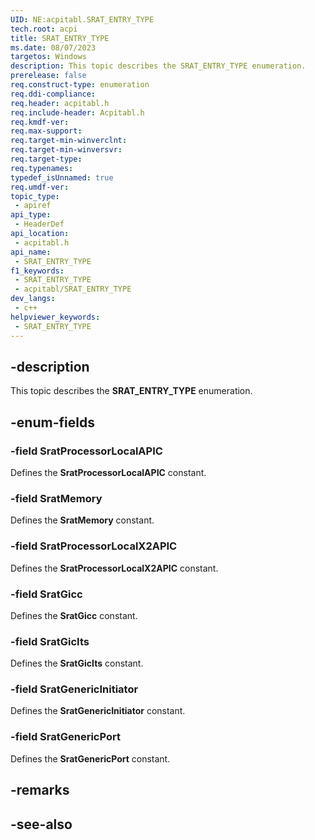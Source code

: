 ```yaml
---
UID: NE:acpitabl.SRAT_ENTRY_TYPE
tech.root: acpi
title: SRAT_ENTRY_TYPE
ms.date: 08/07/2023
targetos: Windows
description: This topic describes the SRAT_ENTRY_TYPE enumeration.
prerelease: false
req.construct-type: enumeration
req.ddi-compliance: 
req.header: acpitabl.h
req.include-header: Acpitabl.h
req.kmdf-ver: 
req.max-support: 
req.target-min-winverclnt: 
req.target-min-winversvr: 
req.target-type: 
req.typenames: 
typedef_isUnnamed: true
req.umdf-ver: 
topic_type:
 - apiref
api_type:
 - HeaderDef
api_location:
 - acpitabl.h
api_name:
 - SRAT_ENTRY_TYPE
f1_keywords:
 - SRAT_ENTRY_TYPE
 - acpitabl/SRAT_ENTRY_TYPE
dev_langs:
 - c++
helpviewer_keywords:
 - SRAT_ENTRY_TYPE
---
```


## -description

This topic describes the **SRAT_ENTRY_TYPE** enumeration.

## -enum-fields

### -field SratProcessorLocalAPIC

Defines the **SratProcessorLocalAPIC** constant.

### -field SratMemory

Defines the **SratMemory** constant.

### -field SratProcessorLocalX2APIC

Defines the **SratProcessorLocalX2APIC** constant.

### -field SratGicc

Defines the **SratGicc** constant.

### -field SratGicIts

Defines the **SratGicIts** constant.

### -field SratGenericInitiator

Defines the **SratGenericInitiator** constant.

### -field SratGenericPort

Defines the **SratGenericPort** constant.

## -remarks

## -see-also
